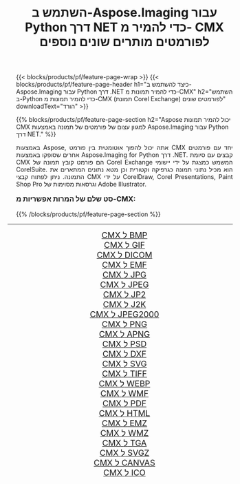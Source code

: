﻿---
title: השתמש ב-Aspose.Imaging עבור Python דרך NET כדי להמיר מ- CMX לפורמטים מותרים שונים נוספים 
weight: 3920
url: /he/python-net/conversion/from/cmx/ 
lang: he
langdirlevel: 2
locales: zh-hans,ja,it,ru,de,es,fr,nl,id,lt,pl,pt,vi,tr,ko,zh-hant,ar,hi,th,sv,cs,uk,he
description: אתה יכול להפוך במהירות מ-CMX(תמונת Corel Exchange) לפורמטים שונים באמצעות Aspose.Imaging עבור Python דרך NET.
---

{{< blocks/products/pf/feature-page-wrap >}}
{{< blocks/products/pf/feature-page-header h1="כיצד להשתמש ב-Aspose.Imaging עבור Python דרך .NET כדי להמיר תמונות מ-CMX" h2="השתמש ב-Python כדי להמיר תמונות מ-CMX (תמונת Corel Exchange) לפורמטים שונים" downloadText="הורד" >}}


{{% blocks/products/pf/feature-page-section  h2="Aspose יכול להמיר תמונות CMX למגוון עצום של פורמטים של תמונה באמצעות Aspose.Imaging עבור Python דרך NET." %}}
<p align=justify>באמצעות Aspose, אתה יכול להפוך אוטומטית בין פורמט CMX יחד עם פורמטים אחרים שסופקו באמצעות Aspose.Imaging for Python דרך .NET. קבצים עם סיומת CMX הם פורמט קובץ תמונה של Corel Exchange המשמש כמצגת על ידי יישומי CorelSuite. הוא מכיל נתוני תמונה כגרפיקה וקטורית וכן מטא נתונים המתארים את התמונה. ניתן לפתוח קבצי CMX על ידי CorelDraw, Corel Presentations, Paint Shop Pro וגרסאות מסוימות של Adobe Illustrator.</p>
<h3 style="margin-top:16px;">
סט שלם של המרות אפשריות מ-CMX:
</h3>
{{% /blocks/products/pf/feature-page-section %}}
<div class="container-fluid productfamilypage bg-gray">
    <div class="convertypes bg-gray agp-content section">
        <div class="container">
		<hr style="margin-left:-20px;"/>
		<div class="row other-converters" style="gap: 10px;font-size: 19px;text-align:center;">
		    <div class='col-md-3 other-converter remove-lp remove-rp'><a href="/imaging/he/python-net/conversion/cmx-to-bmp/" style="padding:15px;">CMX ל BMP</a></div><div class='col-md-3 other-converter remove-lp remove-rp'><a href="/imaging/he/python-net/conversion/cmx-to-gif/" style="padding:15px;">CMX ל GIF</a></div><div class='col-md-3 other-converter remove-lp remove-rp'><a href="/imaging/he/python-net/conversion/cmx-to-dicom/" style="padding:15px;">CMX ל DICOM</a></div><div class='col-md-3 other-converter remove-lp remove-rp'><a href="/imaging/he/python-net/conversion/cmx-to-emf/" style="padding:15px;">CMX ל EMF</a></div><div class='col-md-3 other-converter remove-lp remove-rp'><a href="/imaging/he/python-net/conversion/cmx-to-jpg/" style="padding:15px;">CMX ל JPG</a></div><div class='col-md-3 other-converter remove-lp remove-rp'><a href="/imaging/he/python-net/conversion/cmx-to-jpeg/" style="padding:15px;">CMX ל JPEG</a></div><div class='col-md-3 other-converter remove-lp remove-rp'><a href="/imaging/he/python-net/conversion/cmx-to-jp2/" style="padding:15px;">CMX ל JP2</a></div><div class='col-md-3 other-converter remove-lp remove-rp'><a href="/imaging/he/python-net/conversion/cmx-to-j2k/" style="padding:15px;">CMX ל J2K</a></div><div class='col-md-3 other-converter remove-lp remove-rp'><a href="/imaging/he/python-net/conversion/cmx-to-jpeg2000/" style="padding:15px;">CMX ל JPEG2000</a></div><div class='col-md-3 other-converter remove-lp remove-rp'><a href="/imaging/he/python-net/conversion/cmx-to-png/" style="padding:15px;">CMX ל PNG</a></div><div class='col-md-3 other-converter remove-lp remove-rp'><a href="/imaging/he/python-net/conversion/cmx-to-apng/" style="padding:15px;">CMX ל APNG</a></div><div class='col-md-3 other-converter remove-lp remove-rp'><a href="/imaging/he/python-net/conversion/cmx-to-psd/" style="padding:15px;">CMX ל PSD</a></div><div class='col-md-3 other-converter remove-lp remove-rp'><a href="/imaging/he/python-net/conversion/cmx-to-dxf/" style="padding:15px;">CMX ל DXF</a></div><div class='col-md-3 other-converter remove-lp remove-rp'><a href="/imaging/he/python-net/conversion/cmx-to-svg/" style="padding:15px;">CMX ל SVG</a></div><div class='col-md-3 other-converter remove-lp remove-rp'><a href="/imaging/he/python-net/conversion/cmx-to-tiff/" style="padding:15px;">CMX ל TIFF</a></div><div class='col-md-3 other-converter remove-lp remove-rp'><a href="/imaging/he/python-net/conversion/cmx-to-webp/" style="padding:15px;">CMX ל WEBP</a></div><div class='col-md-3 other-converter remove-lp remove-rp'><a href="/imaging/he/python-net/conversion/cmx-to-wmf/" style="padding:15px;">CMX ל WMF</a></div><div class='col-md-3 other-converter remove-lp remove-rp'><a href="/imaging/he/python-net/conversion/cmx-to-pdf/" style="padding:15px;">CMX ל PDF</a></div><div class='col-md-3 other-converter remove-lp remove-rp'><a href="/imaging/he/python-net/conversion/cmx-to-html/" style="padding:15px;">CMX ל HTML</a></div><div class='col-md-3 other-converter remove-lp remove-rp'><a href="/imaging/he/python-net/conversion/cmx-to-emz/" style="padding:15px;">CMX ל EMZ</a></div><div class='col-md-3 other-converter remove-lp remove-rp'><a href="/imaging/he/python-net/conversion/cmx-to-wmz/" style="padding:15px;">CMX ל WMZ</a></div><div class='col-md-3 other-converter remove-lp remove-rp'><a href="/imaging/he/python-net/conversion/cmx-to-tga/" style="padding:15px;">CMX ל TGA</a></div><div class='col-md-3 other-converter remove-lp remove-rp'><a href="/imaging/he/python-net/conversion/cmx-to-svgz/" style="padding:15px;">CMX ל SVGZ</a></div><div class='col-md-3 other-converter remove-lp remove-rp'><a href="/imaging/he/python-net/conversion/cmx-to-canvas/" style="padding:15px;">CMX ל CANVAS</a></div><div class='col-md-3 other-converter remove-lp remove-rp'><a href="/imaging/he/python-net/conversion/cmx-to-ico/" style="padding:15px;">CMX ל ICO</a></div>
                </div>
        </div>
    </div>
</div>
<br/>


